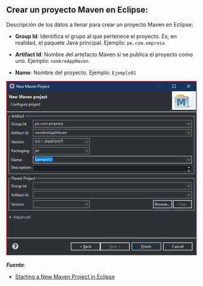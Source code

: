 ## Crear un proyecto Maven en Eclipse:

Descripción de los datos a llenar para crear un proyecto Maven en Eclipse:

- **Group Id**: Identifica el grupo al que pertenece el proyecto. Es, en realidad, el paquete Java principal. Ejemplo: ```pe.com.empresa```

- **Artifact Id**: Nombre del artefacto Maven si se publica el proyecto como uno. Ejemplo: ```nombreAppMaven```.

- **Name**: Nombre del proyecto. Ejemplo: ```Ejemplo01```

![Alt text](img/Pantalla_Eclipse_Crear_Proyecto_Maven_1.png?raw=true "Crear un proyecto Maven")

***Fuente***:

- [Starting a New Maven Project in Eclipse](https://rdf4j.org/documentation/tutorials/maven-eclipse-project/)